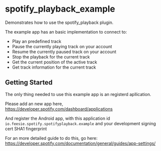 # spotify_playback_example

Demonstrates how to use the spotify_playback plugin.

The example app has an basic implementation to connect to:
 - Play an predefined track
 - Pause the currently playing track on your account
 - Resume the currently paused track on your account
 - Stop the playback for the current track 
 - Get the current position of the active track
 - Get track information for the current track 

## Getting Started

The only thing needed to use this example app is an registerd apllication.

Please add an new app here, https://developer.spotify.com/dashboard/applications

And register the Android app, with this application id  `io.feesie.spotify.spotifyplayback.example` and your development signing cert SHA1 fingerprint

For an more detailed guide to do this, go here: https://developer.spotify.com/documentation/general/guides/app-settings/
